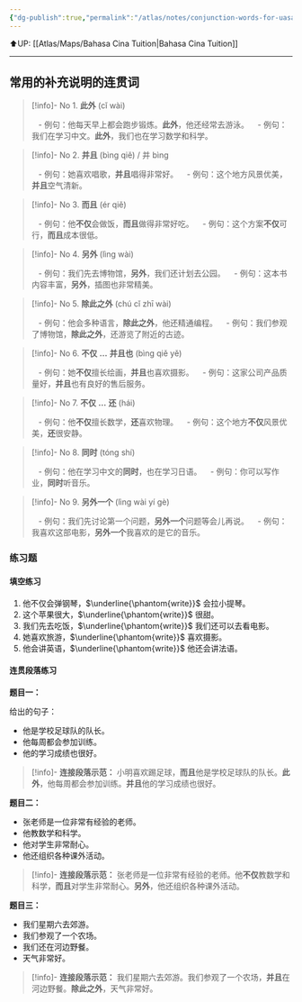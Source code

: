 ```yaml
---
{"dg-publish":true,"permalink":"/atlas/notes/conjunction-words-for-uasa-chinese-essay-questions/","noteIcon":""}
---
```


⬆️UP: [[Atlas/Maps/Bahasa Cina Tuition\|Bahasa Cina Tuition]]

---

## 常用的补充说明的连贯词

> [!info]- No 1. **此外** (cǐ wài)
> 
>    - 例句：他每天早上都会跑步锻炼。**此外**，他还经常去游泳。
>    - 例句：我们在学习中文。**此外**，我们也在学习数学和科学。

> [!info]- No 2. **并且** (bìng qiě) / 并 bìng
> 
>    - 例句：她喜欢唱歌，**并且**唱得非常好。
>    - 例句：这个地方风景优美，**并且**空气清新。

> [!info]-  No 3. **而且** (ér qiě)
> 
>    - 例句：他**不仅**会做饭，**而且**做得非常好吃。
>    - 例句：这个方案**不仅**可行，**而且**成本很低。

> [!info]- No 4. **另外** (lìng wài)
> 
>    - 例句：我们先去博物馆，**另外**，我们还计划去公园。
>    - 例句：这本书内容丰富，**另外**，插图也非常精美。

> [!info]-  No 5. **除此之外** (chú cǐ zhī wài)
> 
>    - 例句：他会多种语言，**除此之外**，他还精通编程。
>    - 例句：我们参观了博物馆，**除此之外**，还游览了附近的古迹。

> [!info]-  No 6. **不仅** **…** **并且也** (bìng qiě yě)
> 
>    - 例句：她**不仅**擅长绘画，**并且**也喜欢摄影。
>    - 例句：这家公司产品质量好，**并且**也有良好的售后服务。

> [!info]- No  7. **不仅** **…** **还** (hái)
> 
>    - 例句：他**不仅**擅长数学，**还**喜欢物理。
>    - 例句：这个地方**不仅**风景优美，**还**很安静。

> [!info]- No 8. **同时** (tóng shí)
> 
>    - 例句：他在学习中文的**同时**，也在学习日语。
>    - 例句：你可以写作业，**同时**听音乐。

> [!info]- No 9. **另外一个** (lìng wài yí gè)
> 
>    - 例句：我们先讨论第一个问题，**另外一个**问题等会儿再说。
>    - 例句：我喜欢这部电影，**另外一个**我喜欢的是它的音乐。

### 练习题

#### 填空练习

1. 他不仅会弹钢琴，$\underline{\phantom{write}}$ 会拉小提琴。
2. 这个苹果很大，$\underline{\phantom{write}}$ 很甜。
3. 我们先去吃饭，$\underline{\phantom{write}}$ 我们还可以去看电影。
4. 她喜欢旅游，$\underline{\phantom{write}}$ 喜欢摄影。
5. 他会讲英语，$\underline{\phantom{write}}$ 他还会讲法语。

#### 连贯段落练习

**题目一：**

给出的句子：
- 他是学校足球队的队长。
- 他每周都会参加训练。
- 他的学习成绩也很好。

> [!info]- **连接段落示范：**
> 小明喜欢踢足球，**而且**他是学校足球队的队长。**此外**，他每周都会参加训练。**并且**他的学习成绩也很好。

**题目二：**

- 张老师是一位非常有经验的老师。
- 他教数学和科学。
- 他对学生非常耐心。
- 他还组织各种课外活动。

> [!info]- **连接段落示范：**
> 张老师是一位非常有经验的老师。他**不仅**教数学和科学，**而且**对学生非常耐心。**另外**，他还组织各种课外活动。

**题目三：**

- 我们星期六去郊游。
- 我们参观了一个农场。
- 我们还在河边野餐。
- 天气非常好。


> [!info]- **连接段落示范：**
> 我们星期六去郊游。我们参观了一个农场，**并且**在河边野餐。**除此之外**，天气非常好。